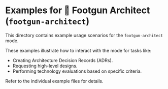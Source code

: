 # Examples for 📐 Footgun Architect (`footgun-architect`)

This directory contains example usage scenarios for the `footgun-architect` mode.

These examples illustrate how to interact with the mode for tasks like:
*   Creating Architecture Decision Records (ADRs).
*   Requesting high-level designs.
*   Performing technology evaluations based on specific criteria.

Refer to the individual example files for details.